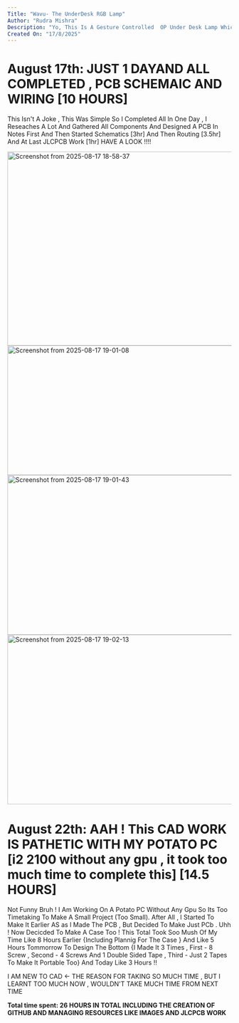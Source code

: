 ```yaml
---
Title: "Wavu- The UnderDesk RGB Lamp"
Author: "Rudra Mishra"
Description: "Yo, This Is A Gesture Controlled  OP Under Desk Lamp Which Can Be Stuck Under Desk By Using Double Sided Tape ! Enjoy The RGB Light Mechanism With 20 High Intensity LEDs"
Created On: "17/8/2025"
---
```


# August 17th: JUST 1 DAYAND ALL COMPLETED , PCB SCHEMAIC AND WIRING [10 HOURS]

This Isn't A Joke , This Was Simple So I Completed All In One Day , I Reseaches A Lot And Gathered All Components And Designed A PCB In Notes First And Then Started Schematics [3hr] And Then Routing [3.5hr] And At Last JLCPCB Work [1hr] HAVE A LOOK !!!!

<img width="1212" height="436" alt="Screenshot from 2025-08-17 18-58-37" src="https://github.com/user-attachments/assets/506ab73d-8400-4663-af4c-36ac534a810b" />


<img width="718" height="291" alt="Screenshot from 2025-08-17 19-01-08" src="https://github.com/user-attachments/assets/fbf48ef2-bd5d-4222-b8da-2c2a4caaf645" />


<img width="615" height="359" alt="Screenshot from 2025-08-17 19-01-43" src="https://github.com/user-attachments/assets/928e6629-0c0e-458a-9345-3997e4108f75" />



<img width="647" height="381" alt="Screenshot from 2025-08-17 19-02-13" src="https://github.com/user-attachments/assets/99466375-5d85-4de1-89c5-0ec023668da2" />


# August 22th: AAH ! This CAD WORK IS PATHETIC WITH MY POTATO PC [i2 2100 without any gpu , it took too much time to complete this] [14.5 HOURS]

Not Funny Bruh !  I Am Working On A Potato PC Without Any Gpu So Its Too Timetaking To Make A Small Project (Too Small). After All , I Started To Make It Earlier AS as I Made The PCB , But Decided To Make Just PCb . Uhh ! Now Decicded To Make A Case Too ! This Total Took Soo Mush Of My Time Like 8 Hours Earlier {Including Plannig For The Case } And Like 5 Hours Tommorrow To Design The Bottom {I Made It 3 Times , First - 8 Screw , Second - 4 Screws And 1 Double Sided Tape , Third - Just 2 Tapes To Make It Portable Too} And Today Like 3 Hours !! 

I AM NEW TO CAD <- THE REASON FOR TAKING SO MUCH TIME , BUT I LEARNT TOO MUCH NOW , WOULDN'T TAKE MUCH TIME FROM NEXT TIME





**Total time spent: 26 HOURS IN TOTAL INCLUDING THE CREATION OF GITHUB AND MANAGING RESOURCES LIKE IMAGES AND JLCPCB WORK**
